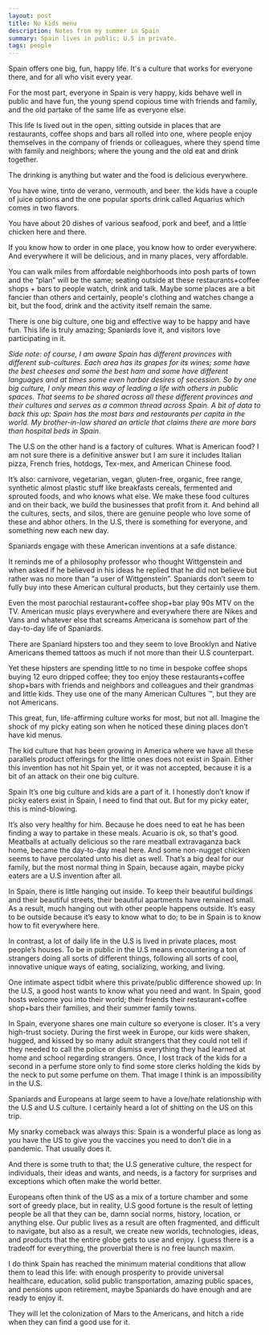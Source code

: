 ```yaml
---
layout: post
title: No kids menu 
description: Notes from my summer in Spain
summary: Spain lives in public; U.S in private.
tags: people
---
```



Spain offers one big, fun, happy life. It's a culture that works for everyone there, and for all who visit every year. 

For the most part, everyone in Spain is very happy, kids behave well in public and have fun, the young spend copious time with friends and family, and the old partake of the same life as everyone else.

This life Is lived out in the open, sitting outside in places that are restaurants, coffee shops and bars all rolled into one, where people enjoy themselves in the company of friends or colleagues, where they spend time with family and neighbors; where the young and the old eat and drink together. 

The drinking is anything but water and the food is delicious everywhere. 

You have wine, tinto de verano, vermouth, and beer. the kids have a couple of juice options and the one popular sports drink called Aquarius which comes in two flavors.

You have about 20 dishes of various seafood, pork and beef, and a little chicken here and there. 

If you know how to order in one place, you know how to order everywhere. And everywhere it will be delicious, and in many places, very affordable.

You can walk miles from affordable neighborhoods into posh parts of town and the “plan” will be the same; seating outside at these restaurants+coffee shops + bars to people watch, drink and talk. Maybe some places are a bit fancier than others and certainly, people's clothing and watches change a bit, but the food, drink and the activity itself remain the same.

There is one big culture, one big and effective way to be happy and have fun. This life is truly amazing; Spaniards love it, and visitors love participating in it. 

_Side note: of course, I am aware Spain has different provinces with different sub-cultures. Each area has its grapes for its wines; some have the best cheeses and some the best ham and some have different languages and at times some even harbor desires of secession. So by one big culture, I only mean this way of leading a life with others in public spaces. That seems to be shared across all these different provinces and their cultures and serves as a common thread across Spain. A bit of data to back this up: Spain has the most bars and restaurants per capita in the world. My brother-in-law shared an article that claims there are more bars than hospital beds in Spain_.

The U.S on the other hand is a factory of cultures. What is American food? I am not sure there is a definitive answer but I am sure it includes Italian pizza, French fries, hotdogs, Tex-mex, and American Chinese food.

 It’s also: carnivore, vegetarian, vegan, gluten-free, organic, free range, synthetic almost plastic stuff like breakfasts cereals, fermented and sprouted foods, and who knows what else. We make these food cultures and on their back, we build the businesses that profit from it. And behind all the cultures, sects, and silos, there are genuine people who love some of these and abhor others. In the U.S, there is something for everyone, and something new each new day.

Spaniards engage with these American inventions at a safe distance. 

It reminds me of a philosophy professor who thought Wittgenstein and when asked if he believed in his ideas he replied that he did not believe but rather was no more than  “a user of Wittgenstein”. Spaniards don’t seem to fully buy into these American cultural products, but they certainly use them.

Even the most parochial restaurant+coffee shop+bar play 90s MTV on the TV. American music plays everywhere and everywhere there are Nikes and Vans and whatever else that screams Americana is somehow part of the day-to-day life of Spaniards.

There are Spaniard hipsters too and they seem to love Brooklyn and Native Americans themed tattoos as much if not more than their U.S counterpart. 

Yet these hipsters are spending little to no time in bespoke coffee shops buying 12 euro dripped coffee; they too enjoy these restaurants+coffee shop+bars with friends and neighbors and colleagues and their grandmas and little kids. They use one of the many American Cultures ™,  but they are not Americans.

This great, fun, life-affirming culture works for most, but not all. Imagine the shock of my picky eating son when he noticed these dining places don’t have kid menus.

The kid culture that has been growing in America where we have all these parallels product offerings for the little ones does not exist in Spain. Either this invention has not hit Spain yet, or it was not accepted, because it is a bit of an attack on their one big culture.

Spain It’s one big culture and kids are a part of it. I honestly don’t know if picky eaters exist in Spain, I need to find that out. But for my picky eater, this is mind-blowing.

It’s also very healthy for him. Because he does need to eat he has been finding a way to partake in these meals. Acuario is ok, so that's good. Meatballs at actually delicious so the rare meatball extravaganza back home, became the day-to-day meal here. And some non-nugget chicken seems to have percolated unto his diet as well. That’s a big deal for our family, but the most normal thing in Spain,  because again, maybe picky eaters are a U.S invention after all. 

In Spain, there is little hanging out inside. To keep their beautiful buildings and their beautiful streets,  their beautiful apartments have remained small. As a result,  much hanging out with other people happens outside. It’s easy to be outside because it’s easy to know what to do; to be in Spain is to know how to fit everywhere here. 

In contrast, a lot of daily life in the U.S is lived in private places, most people’s houses. To be in public in the U.S means encountering a ton of strangers doing all sorts of different things, following all sorts of cool, innovative unique ways of eating, socializing, working, and living. 

One intimate aspect tidbit where this private/public difference showed up: In the U.S, a good host wants to know what you need and want. In Spain,  good hosts welcome you into their world; their friends their restaurant+coffee shop+bars their families, and their summer family towns.

In Spain, everyone shares one main culture so everyone is closer. It's a very high-trust society. During the first week in Europe, our kids were shaken, hugged, and kissed by so many adult strangers that they could not tell if they needed to call the police or dismiss everything they had learned at home and school regarding strangers. Once, I lost track of the kids for a second in a perfume store only to find some store clerks holding the kids by the neck to put some perfume on them. That image I think is an impossibility in the U.S. 

Spaniards and Europeans at large seem to have a love/hate relationship with the U.S and U.S culture. I certainly heard a  lot of shitting on the US on this trip.

 My snarky comeback was always this: Spain is a wonderful place as long as you have the US to give you the vaccines you need to don’t die in a pandemic. That usually does it. 

And there is some truth to that; the U.S generative culture, the respect for individuals, their ideas and wants, and needs,  is a factory for surprises and exceptions which often make the world better. 

 Europeans often think of the US as a mix of a torture chamber and some sort of greedy place,  but in reality, U.S good fortune is the result of letting people be all that they can be, damn social norms, history, location, or anything else. Our public lives as a result are often fragmented, and difficult to navigate, but also as a result, we create new worlds, technologies, ideas, and products that the entire globe gets to use and enjoy. I guess there is a tradeoff for everything, the proverbial there is no free launch maxim.

I do think Spain has reached the minimum material conditions that allow them to lead this life: with enough prosperity to provide universal healthcare, education, solid public transportation, amazing public spaces, and pensions upon retirement, maybe Spaniards do have enough and are ready to enjoy it. 

 They will let the colonization of Mars to the Americans, and hitch a ride when they can find a good use for it. 
